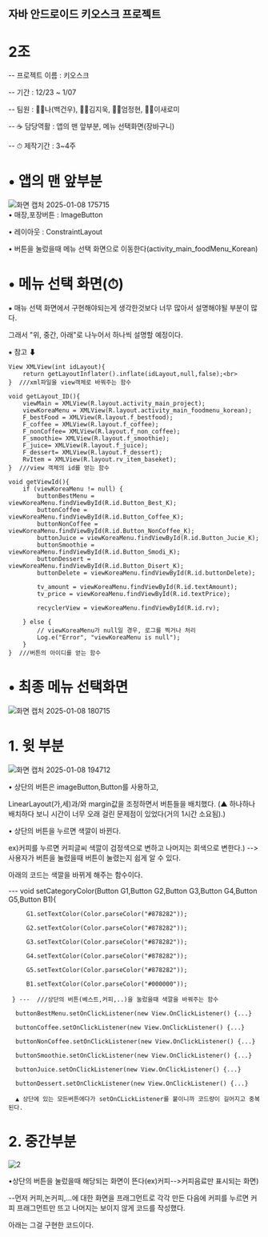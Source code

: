 ## 자바 안드로이드 키오스크 프로젝트
# 2조
-- 프로젝트 이름 : 키오스크

-- 기간 : 12/23 ~ 1/07 

-- 팀원 : 🙍‍♂️나(백건우), 🙍‍♂️김지욱, 🙍‍♂️엄정현, 🙍‍♀️이새로미

-- ☕ 담당역활 : 앱의 맨 앞부분, 메뉴 선택화면(장바구니)

-- ⏱ 제작기간 : 3~4주


# • 앱의 맨 앞부분
![화면 캡처 2025-01-08 175715](https://github.com/user-attachments/assets/530d5d6d-59ae-48e1-9656-ec58e3fed7b6)      
• 매장,포장버튼 : ImageButton

• 레이아웃 : ConstraintLayout

• 버튼을 눌렀을때 메뉴 선택 화면으로 이동한다(activity_main_foodMenu_Korean)


# • 메뉴 선택 화면(⏱)
⁕ 매뉴 선택 화면에서 구현해야되는게 생각한것보다 너무 많아서 설명해야될 부분이 많다.
  
  그래서 "위, 중간, 아래"로 나누어서 하나씩 설명할 예정이다.

⁕ 참고 ⬇


    View XMLView(int idLayout){
        return getLayoutInflater().inflate(idLayout,null,false);<br>
    }  ///xml파일을 view객체로 바꿔주는 함수

    void getLayout_ID(){
        viewMain = XMLView(R.layout.activity_main_project);
        viewKoreaMenu = XMLView(R.layout.activity_main_foodmenu_korean);
        F_bestFood = XMLView(R.layout.f_bestfood);
        F_coffee = XMLView(R.layout.f_coffee);
        F_nonCoffee= XMLView(R.layout.f_non_coffee);
        F_smoothie= XMLView(R.layout.f_smoothie);
        F_juice= XMLView(R.layout.f_juice);
        F_dessert= XMLView(R.layout.f_dessert);
        RvItem = XMLView(R.layout.rv_item_baseket);
    }  ///view 객체의 id를 얻는 함수

    void getViewId(){
        if (viewKoreaMenu != null) {
            buttonBestMenu = viewKoreaMenu.findViewById(R.id.Button_Best_K);
            buttonCoffee = viewKoreaMenu.findViewById(R.id.Button_Coffee_K);
            buttonNonCoffee = viewKoreaMenu.findViewById(R.id.Button_NonCoffee_K);
            buttonJuice = viewKoreaMenu.findViewById(R.id.Button_Jucie_K);
            buttonSmoothie = viewKoreaMenu.findViewById(R.id.Button_Smodi_K);
            buttonDessert = viewKoreaMenu.findViewById(R.id.Button_Disert_K);
            buttonDelete = viewKoreaMenu.findViewById(R.id.buttonDelete);

            tv_amount = viewKoreaMenu.findViewById(R.id.textAmount);
            tv_price = viewKoreaMenu.findViewById(R.id.textPrice);

            recyclerView = viewKoreaMenu.findViewById(R.id.rv);

        } else {
            // viewKoreaMenu가 null일 경우, 로그를 찍거나 처리
            Log.e("Error", "viewKoreaMenu is null");
        }
    }  ///버튼의 아이디를 얻는 함수



# • 최종 메뉴 선택화면
![화면 캡처 2025-01-08 180715](https://github.com/user-attachments/assets/ebe010f8-b1db-46e0-8337-d49fe7dcb101)

# 1. 윗 부분

![화면 캡처 2025-01-08 194712](https://github.com/user-attachments/assets/40c4e4fa-75d9-4bda-895e-7a555abbace1)

• 상단의 버튼은 imageButton,Button를 사용하고, 

  LinearLayout(가,세)과/와 margin값을 조정하면서 버튼들을 배치했다. (▲ 하나하나 배치하다 보니 시간이 너무 오래 걸린 문제점이 있었다(거의 1시간 소요됨).)

  
• 상단의 버튼을 누르면 색깔이 바뀐다.   

ex)커피를 누르면 커피글씨 색깔이 검정색으로 변하고 나머지는 회색으로 변한다.)  --> 사용자가 버튼을 눌렸을때 버튼이 눌렸는지 쉽게 알 수 있다.

아래의 코드는 색깔을 바뀌게 해주는 함수이다.

--- void setCategoryColor(Button G1,Button G2,Button G3,Button G4,Button G5,Button B1){ 
         
         G1.setTextColor(Color.parseColor("#878282"));
         
         G2.setTextColor(Color.parseColor("#878282"));
         
         G3.setTextColor(Color.parseColor("#878282"));
         
         G4.setTextColor(Color.parseColor("#878282"));
         
         G5.setTextColor(Color.parseColor("#878282"));
         
         B1.setTextColor(Color.parseColor("#000000"));
     
     } ---  ///상단의 버튼(베스트,커피,..)을 눌렀을때 색깔을 바꿔주는 함수

      buttonBestMenu.setOnClickListener(new View.OnClickListener() {...}
           
      buttonCoffee.setOnClickListener(new View.OnClickListener() {...}
            
      buttonNonCoffee.setOnClickListener(new View.OnClickListener() {...}
            
      buttonSmoothie.setOnClickListener(new View.OnClickListener() {...}
            
      buttonJuice.setOnClickListener(new View.OnClickListener() {...}
            
      buttonDessert.setOnClickListener(new View.OnClickListener() {...}

      ▲ 상단에 있는 모든버튼에다가 setOnCLickListener를 붙이니까 코드량이 길어지고 중복된다.
            


# 2. 중간부분

![2](https://github.com/user-attachments/assets/f4258631-6a05-4232-b1d1-8415903e3157)

•상단의 버튼을 눌렀을때 해당되는 화면이 뜬다(ex)커피-->커피음료만 표시되는 화면)

 --먼저 커피,논커피,...에 대한 화면을 프래그먼트로 각각 만든 다음에
   커피를 누르면 커피 프래그먼트만 뜨고 나머지는 보이지 않게 코드를 작성했다.

아래는 그걸 구현한 코드이다.

  













